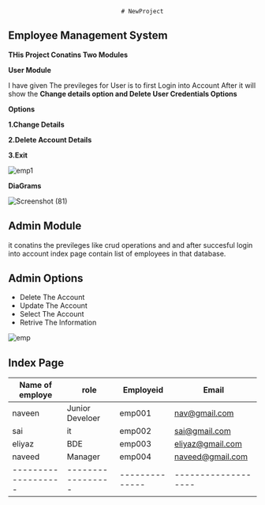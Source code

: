                                     # NewProject
                         
  ## Employee Management System
  
  **THis Project Conatins Two Modules**
  
  **User Module**

  
I have given The previleges for User is to first Login into Account After it will show the **Change details option and Delete User Credentials Options**

**Options**

**1.Change Details**

**2.Delete Account Details**

**3.Exit**

![emp1](https://github.com/naveen9390839942/NewProject/assets/129715479/899f7b53-83b7-49f3-8d42-3a36aa8f916c)

**DiaGrams**


![Screenshot (81)](https://github.com/naveen9390839942/NewProject/assets/129715479/9ba91d10-1b7f-4614-a4d9-2918e635c3fe)





## Admin Module

it conatins the previleges like crud operations and and after succesful login into account index page contain list of employees in that database.


## Admin Options
- Delete The Account
- Update The Account
- Select The Account
-  Retrive The Information



![emp](https://via.placeholder.com/468x300?text=App+Screenshot+Here)

## Index Page

| Name of employe   |     role        |   Employeid  |  Email            |
| ----------------- | --------------- |  ------------|-------------------|
| naveen            |  Junior Develoer| emp001       |nav@gmail.com      |
| sai               |  it             | emp002       |sai@gmail.com      |                       
| eliyaz            |   BDE           | emp003       |eliyaz@gmail.com   |
|naveed             |   Manager       | emp004       |naveed@gmail.com   |
|-------------------|-----------------|--------------|-------------------|


